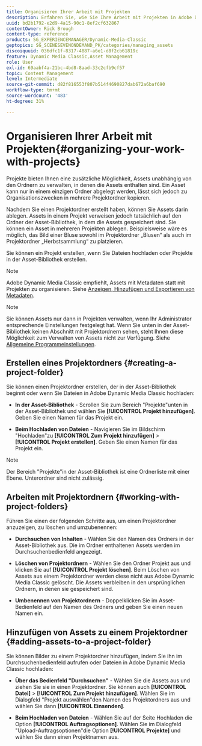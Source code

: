 ```yaml
---
title: Organisieren Ihrer Arbeit mit Projekten
description: Erfahren Sie, wie Sie Ihre Arbeit mit Projekten in Adobe Dynamic Media Classic organisieren.
uuid: bd2b1792-e2d9-4a15-90c1-8ef2cf632867
contentOwner: Rick Brough
content-type: reference
products: SG_EXPERIENCEMANAGER/Dynamic-Media-Classic
geptopics: SG_SCENESEVENONDEMAND_PK/categories/managing_assets
discoiquuid: 036dfc1f-8317-4887-a6e1-d8f2cb61819c
feature: Dynamic Media Classic,Asset Management
role: User
exl-id: 69aabf4a-21bc-4bd8-8aad-33c2cfb9cf57
topic: Content Management
level: Intermediate
source-git-commit: d82f816553f807b514f4690827dab672a6baf690
workflow-type: tm+mt
source-wordcount: '483'
ht-degree: 31%

---
```


# Organisieren Ihrer Arbeit mit Projekten{#organizing-your-work-with-projects}

Projekte bieten Ihnen eine zusätzliche Möglichkeit, Assets unabhängig von den Ordnern zu verwalten, in denen die Assets enthalten sind. Ein Asset kann nur in einem einzigen Ordner abgelegt werden, lässt sich jedoch zu Organisationszwecken in mehrere Projektordner kopieren.

Nachdem Sie einen Projektordner erstellt haben, können Sie Assets darin ablegen. Assets in einem Projekt verweisen jedoch tatsächlich auf den Ordner der Asset-Bibliothek, in dem die Assets gespeichert sind. Sie können ein Asset in mehreren Projekten ablegen. Beispielsweise wäre es möglich, das Bild einer Bluse sowohl im Projektordner „Blusen“ als auch im Projektordner „Herbstsammlung“ zu platzieren.

Sie können ein Projekt erstellen, wenn Sie Dateien hochladen oder Projekte in der Asset-Bibliothek erstellen.

>[!NOTE]
>
>Adobe Dynamic Media Classic empfiehlt, Assets mit Metadaten statt mit Projekten zu organisieren. Siehe [Anzeigen, Hinzufügen und Exportieren von Metadaten](viewing-adding-exporting-metadata.md).

>[!NOTE]
>
>Sie können Assets nur dann in Projekten verwalten, wenn Ihr Administrator entsprechende Einstellungen festgelegt hat. Wenn Sie unten in der Asset-Bibliothek keinen Abschnitt mit Projektordnern sehen, steht Ihnen diese Möglichkeit zum Verwalten von Assets nicht zur Verfügung. Siehe [Allgemeine Programmeinstellungen](application-setup.md#general-settings).

## Erstellen eines Projektordners {#creating-a-project-folder}

Sie können einen Projektordner erstellen, der in der Asset-Bibliothek beginnt oder wenn Sie Dateien in Adobe Dynamic Media Classic hochladen:

* **In der Asset-Bibliothek** - Scrollen Sie zum Bereich &quot;Projekte&quot;unten in der Asset-Bibliothek und wählen Sie **[!UICONTROL Projekt hinzufügen]**. Geben Sie einen Namen für das Projekt ein.

* **Beim Hochladen von Dateien** - Navigieren Sie im Bildschirm &quot;Hochladen&quot;zu **[!UICONTROL Zum Projekt hinzufügen]** > **[!UICONTROL Projekt erstellen]**. Geben Sie einen Namen für das Projekt ein.

>[!NOTE]
>
>Der Bereich &quot;Projekte&quot;in der Asset-Bibliothek ist eine Ordnerliste mit einer Ebene. Unterordner sind nicht zulässig.

## Arbeiten mit Projektordnern {#working-with-project-folders}

Führen Sie einen der folgenden Schritte aus, um einen Projektordner anzuzeigen, zu löschen und umzubenennen:

* **Durchsuchen von Inhalten** - Wählen Sie den Namen des Ordners in der Asset-Bibliothek aus. Die im Ordner enthaltenen Assets werden im Durchsuchenbedienfeld angezeigt.

* **Löschen von Projektordnern** - Wählen Sie den Ordner Projekt aus und klicken Sie auf **[!UICONTROL Projekt löschen]**. Beim Löschen von Assets aus einem Projektordner werden diese nicht aus Adobe Dynamic Media Classic gelöscht. Die Assets verbleiben in den ursprünglichen Ordnern, in denen sie gespeichert sind.

* **Umbenennen von Projektordnern** - Doppelklicken Sie im Asset-Bedienfeld auf den Namen des Ordners und geben Sie einen neuen Namen ein.

## Hinzufügen von Assets zu einem Projektordner {#adding-assets-to-a-project-folder}

Sie können Bilder zu einem Projektordner hinzufügen, indem Sie ihn im Durchsuchenbedienfeld aufrufen oder Dateien in Adobe Dynamic Media Classic hochladen:

* **Über das Bedienfeld &quot;Durchsuchen&quot;** - Wählen Sie die Assets aus und ziehen Sie sie in einen Projektordner. Sie können auch **[!UICONTROL Datei]** > **[!UICONTROL Zum Projekt hinzufügen]**. Wählen Sie im Dialogfeld &quot;Projekt auswählen&quot;den Namen des Projektordners aus und wählen Sie dann **[!UICONTROL Einsenden]**.

* **Beim Hochladen von Dateien** - Wählen Sie auf der Seite Hochladen die Option **[!UICONTROL Auftragsoptionen]**. Wählen Sie im Dialogfeld &quot;Upload-Auftragsoptionen&quot;die Option **[!UICONTROL Projekte]** und wählen Sie dann einen Projektnamen aus.
